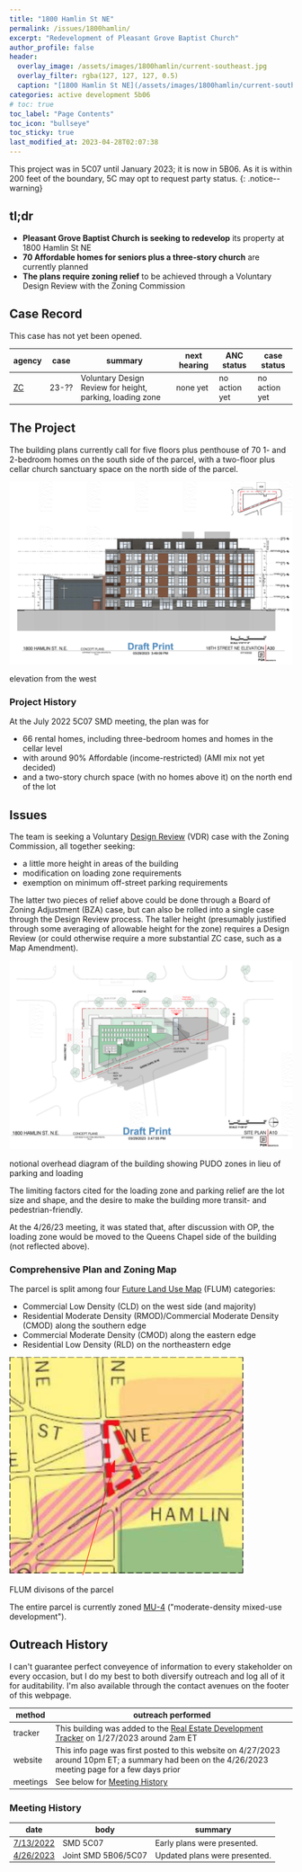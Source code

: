 ```yaml
---
title: "1800 Hamlin St NE"
permalink: /issues/1800hamlin/
excerpt: "Redevelopment of Pleasant Grove Baptist Church"
author_profile: false
header:
  overlay_image: /assets/images/1800hamlin/current-southeast.jpg
  overlay_filter: rgba(127, 127, 127, 0.5)
  caption: "[1800 Hamlin St NE](/assets/images/1800hamlin/current-southeast.jpg)"
categories: active development 5b06
# toc: true
toc_label: "Page Contents"
toc_icon: "bullseye"
toc_sticky: true
last_modified_at: 2023-04-28T02:07:38
---
```

<div id="development-map" class="map-container"></div>
This project was in 5C07 until January 2023; it is now in 5B06. As it is within 200 feet of the boundary, 5C may opt to request party status.
{: .notice--warning}

## tl;dr
- **Pleasant Grove Baptist Church is seeking to redevelop** its property at 1800 Hamlin St NE
- **70 Affordable homes for seniors plus a three-story church** are currently planned
- **The plans require zoning relief** to be achieved through a Voluntary Design Review with the Zoning Commission

## Case Record
This case has not yet been opened.

| agency | case                                                                          | summary                                                                                                                | next hearing | ANC status | case status |
| ------ | ----------------------------------------------------------------------------- | ---------------------------------------------------------------------------------------------------------------------- | ------------ | --------------------------------------- | --- |
| [ZC](https://dcoz.dc.gov/zc/about)     | 23-?? | Voluntary Design Review for height, parking, loading zone | none yet | no action yet | no action yet |

## The Project
The building plans currently call for five floors plus penthouse of 70 1- and 2-bedroom homes on the south side of the parcel, with a two-floor plus cellar church sanctuary space on the north side of the parcel.

[![elevation](/assets/images/1800hamlin/west-elevation.png)](/assets/images/1800hamlin/west-elevation.png)
<p class="caption">elevation from the west</p>

### Project History
At the July 2022 5C07 SMD meeting, the plan was for
- 66 rental homes, including three-bedroom homes and homes in the cellar level
- with around 90% Affordable (income-restricted) (AMI mix not yet decided)
- and a two-story church space (with no homes above it) on the north end of the lot

## Issues
The team is seeking a Voluntary [Design Review](https://dcoz.dc.gov/page/design-review) (VDR) case with the Zoning Commission, all together seeking:
- a little more height in areas of the building
- modification on loading zone requirements
- exemption on minimum off-street parking requirements

The latter two pieces of relief above could be done through a Board of Zoning Adjustment (BZA) case, but can also be rolled into a single case through the Design Review process. The taller height (presumably justified through some averaging of allowable height for the zone) requires a Design Review (or could otherwise require a more substantial ZC case, such as a Map Amendment).

[![overhead map](/assets/images/1800hamlin/overhead-map.png)](/assets/images/1800hamlin/overhead-map.png)
<p class="caption">notional overhead diagram of the building showing PUDO zones in lieu of parking and loading</p>

The limiting factors cited for the loading zone and parking relief are the lot size and shape, and the desire to make the building more transit- and pedestrian-friendly.

At the 4/26/23 meeting, it was stated that, after discussion with OP, the loading zone would be moved to the Queens Chapel side of the building (not reflected above).

### Comprehensive Plan and Zoning Map
The parcel is split among four [Future Land Use Map](https://plandc.dc.gov/page/future-land-use-map-and-generalized-policy-map) (FLUM) categories:
- Commercial Low Density (CLD) on the west side (and majority)
- Residential Moderate Density (RMOD)/Commercial Moderate Density (CMOD) along the southern edge
- Commercial Moderate Density (CMOD) along the eastern edge
- Residential Low Density (RLD) on the northeastern edge

[![overhead map](/assets/images/1800hamlin/flum.png)](/assets/images/1800hamlin/flum.png)
<p class="caption">FLUM divisons of the parcel</p>

The entire parcel is currently zoned [MU-4](https://handbook.dcoz.dc.gov/pages/ee04322fce1c4bceadd7aa1f5adae2a3#MU-4) ("moderate-density mixed-use development").

## Outreach History
I can't guarantee perfect conveyence of information to every stakeholder on every occasion, but I do my best to both diversify outreach and log all of it for auditability. I'm also available through the contact avenues on the footer of this webpage.

|method|outreach performed|
|---|---|
|tracker|This building was added to the [Real Estate Development Tracker](/development/) on 1/27/2023 around 2am ET|
|website|This info page was first posted to this website on 4/27/2023 around 10pm ET; a summary had been on the 4/26/2023 meeting page for a few days prior|
|meetings|See below for [Meeting History](#meeting-history)|

### Meeting History

|date|body|summary|
|---|---|---|
|[7/13/2022](https://dcnet.webex.com/webappng/sites/dcnet/recording/6ce78429e525103abbff005056813512/playback)|SMD 5C07|Early plans were presented.|
|[4/26/2023](/issues/20230426-jointmeeting/)|Joint SMD 5B06/5C07|Updated plans were presented.|

<script>
var map = L.map('development-map',  {
      zoomSnap: 0.25
  }).setView([38.92851044696824, -76.97899670550369], 18.5);
  L.tileLayer('https://{s}.tile.openstreetmap.org/{z}/{x}/{y}.png', {
      maxZoom: 19,
      attribution: '© OpenStreetMap'
  }).addTo(map);

  var polygon = L.polygon([[38.928847357374394, -76.97909257961273], [38.92828412457554, -76.97875536722923], [38.92827126532701, -76.97913225165783], [38.92870076296685, -76.97917192370296], [38.92884478554529, -76.9791520876804], [38.928847357374394, -76.97909257961273]], {color: 'red'}).addTo(map);
</script>
